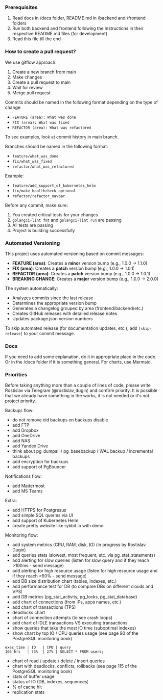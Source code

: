 ### Prerequisites

1. Read docs in /docs folder, README.md in /backend and /frontend folders
2. Run both backend and frontend following the instructions in their respective README.md files (for development)
3. Read this file till the end

### How to create a pull request?

We use gitflow approach.

1. Create a new branch from main
2. Make changes
3. Create a pull request to main
4. Wait for review
5. Merge pull request

Commits should be named in the following format depending on the type of change:

- `FEATURE (area): What was done`
- `FIX (area): What was fixed`
- `REFACTOR (area): What was refactored`

To see examples, look at commit history in main branch.

Branches should be named in the following format:

- `feature/what_was_done`
- `fix/what_was_fixed`
- `refactor/what_was_refactored`

Example:

- `feature/add_support_of_kubernetes_helm`
- `fix/make_healthcheck_optional`
- `refactor/refactor_navbar`

Before any commit, make sure:

1. You created critical tests for your changes
2. `golangci-lint fmt` and `golangci-lint run` are passing
3. All tests are passing
4. Project is building successfully

### Automated Versioning

This project uses automated versioning based on commit messages:

- **FEATURE (area)**: Creates a **minor** version bump (e.g., 1.0.0 → 1.1.0)
- **FIX (area)**: Creates a **patch** version bump (e.g., 1.0.0 → 1.0.1)
- **REFACTOR (area)**: Creates a **patch** version bump (e.g., 1.0.0 → 1.0.1)
- **BREAKING CHANGE**: Creates a **major** version bump (e.g., 1.0.0 → 2.0.0)

The system automatically:

- Analyzes commits since the last release
- Determines the appropriate version bump
- Generates a changelog grouped by area (frontend/backend/etc.)
- Creates GitHub releases with detailed release notes
- Updates package.json version numbers

To skip automated release (for documentation updates, etc.), add `[skip-release]` to your commit message.

### Docs

If you need to add some explanation, do it in appropriate place in the code. Or in the /docs folder if it is something general. For charts, use Mermaid.

### Priorities

Before taking anything more than a couple of lines of code, please write Rostislav via Telegram (@rostislav_dugin) and confirm priority. It is possible that we already have something in the works, it is not needed or it's not project priority.

Backups flow:

- do not remove old backups on backups disable
- add FTP
- add Dropbox
- add OneDrive
- add NAS
- add Yandex Drive
- think about pg_dumpall / pg_basebackup / WAL backup / incremental backups
- add encryption for backups
- add support of PgBouncer

Notifications flow:

- add Mattermost
- add MS Teams

Extra:

- add HTTPS for Postgresus
- add simple SQL queries via UI
- add support of Kubernetes Helm
- create pretty website like rybbit.io with demo

Monitoring flow:

- add system metrics (CPU, RAM, disk, IO) (in progress by Rostislav Dugin)
- add queries stats (slowest, most frequent, etc. via pg_stat_statements)
- add alerting for slow queries (listen for slow query and if they reach >100ms - send message)
- add alerting for high resource usage (listen for high resource usage and if they reach >90% - send message)
- add DB size distribution chart (tables, indexes, etc.)
- add performance test for DB (to compare DBs on different clouds and VPS)
- add DB metrics (pg_stat_activity, pg_locks, pg_stat_database)
- add chart of connections (from IPs, apps names, etc.)
- add chart of transactions (TPS)
- deadlocks chart
- chart of connection attempts (to see crash loops)
- add chart of IDLE transactions VS executing transactions
- show queries that take the most IO time (suboptimal indexes)
- show chart by top IO / CPU queries usage (see page 90 of the PostgreSQL monitoring book)

```
exec_time | IO   | CPU | query
105 hrs   | 73%  | 27% | SELECT * FROM users;
```

- chart of read / update / delete / insert queries
- chart with deadlocks, conflicts, rollbacks (see page 115 of the PostgreSQL monitoring book)
- stats of buffer usage
- status of IO (DB, indexes, sequences)
- % of cache hit
- replication stats
